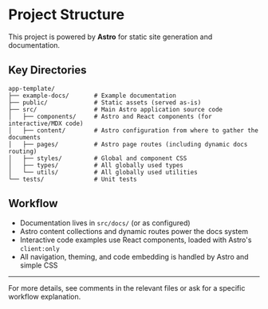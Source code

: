 # Project Structure

This project is powered by **Astro** for static site generation and documentation.

## Key Directories

```
app-template/
├── example-docs/       # Example documentation
├── public/             # Static assets (served as-is)
├── src/                # Main Astro application source code
│   ├── components/     # Astro and React components (for interactive/MDX code)
│   ├── content/        # Astro configuration from where to gather the documents
│   ├── pages/          # Astro page routes (including dynamic docs routing)
│   ├── styles/         # Global and component CSS
│   ├── types/          # All globally used types
│   └── utils/          # All globally used utilities
└── tests/              # Unit tests
```

## Workflow

- Documentation lives in `src/docs/` (or as configured)
- Astro content collections and dynamic routes power the docs system
- Interactive code examples use React components, loaded with Astro's `client:only`
- All navigation, theming, and code embedding is handled by Astro and simple CSS

---

For more details, see comments in the relevant files or ask for a specific workflow explanation.

